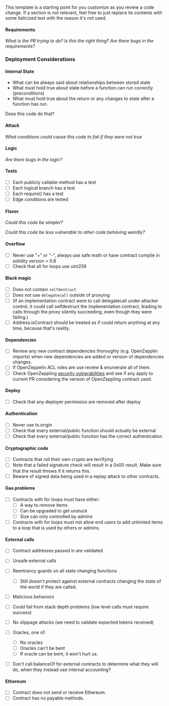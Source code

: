 
This template is a starting point for you customize as you review a code change. If a section is not relevant, feel free to just replace its contents with some italicized text with the reason it's not used.


#### Requirements

_What is the PR trying to do? Is this the right thing? Are there bugs in the requirements?_


### Deployment Considerations

#### Internal State

- What can be always said about relationships between stored state
- What must hold true about state before a function can run correctly (preconditions)
- What must hold true about the return or any changes to state after a function has run.

Does this code do that?

#### Attack

_What conditions could cause this code to fail if they were not true_


#### Logic

_Are there bugs in the logic?_


#### Tests

  - [ ] Each publicly callable method has a test
  - [ ] Each logical branch has a test
  - [ ] Each require() has a test
  - [ ] Edge conditions are tested

#### Flavor

_Could this code be simpler?_

_Could this code be less vulnerable to other code behaving weirdly?_

#### Overflow

- [ ] Never use "+" or "-", always use safe math or have contract compile in solidity version > 0.8
- [ ] Check that all for loops use uint256

#### Black magic

- [ ] Does not contain `selfdestruct`
- [ ] Does not use `delegatecall` outside of proxying
- [ ] (If an implementation contract were to call delegatecall under attacker control, it could call selfdestruct the implementation contract, leading to calls through the proxy silently succeeding, even though they were failing.)
- [ ] Address.isContract should be treated as if could return anything at any time, because that's reality.

#### Dependencies
- [ ] Review any new contract dependencies thoroughly (e.g. OpenZepplin imports) when new dependencies are added or version of dependencies changes.
- [ ] If OpenZeppelin ACL roles are use review & enumerate all of them.
- [ ] Check OpenZeppling [security vulnerabilities](https://github.com/OpenZeppelin/openzeppelin-contracts/security/advisories) and see if any apply to current PR considering the version of OpenZeppling contract used.

#### Deploy
- [ ] Check that any deployer permissios are removed after deploy

#### Authentication

- [ ] Never use tx.origin
- [ ] Check that every external/public function should actually be external
- [ ] Check that every external/public function has the correct authentication

#### Cryptographic code

- [ ] Contracts that roll their own crypto are terrifying
- [ ] Note that a failed signature check will result in a 0x00 result. Make sure that the result throws if it returns this.
- [ ] Beware of signed data being used in a replay attack to other contracts.

#### Gas problems

- [ ] Contracts with for loops must have either:
    - [ ] A way to remove items
    - [ ] Can be upgraded to get unstuck
    - [ ] Size can only controlled by admins
- [ ] Contracts with for loops must not allow end users to add unlimited items to a loop that is used by others or admins.

#### External calls

- [ ] Contract addresses passed in are validated
- [ ] Unsafe external calls
- [ ] Reentrancy guards on all state changing functions
    - [ ] Still doesn't protect against external contracts changing the state of the world if they are called.
- [ ] Malicious behaviors
- [ ] Could fail from stack depth problems (low level calls must require success)
- [ ] No slippage attacks (we need to validate expected tokens received)
- [ ] Oracles, one of:
  - [ ] No oracles
  - [ ] Oracles can't be bent
  - [ ] If oracle can be bent, it won't hurt us.
- [ ] Don't call balanceOf for external contracts to determine what they will do, when they instead use internal accounting?


#### Ethereum

- [ ] Contract does not send or receive Ethereum.
- [ ] Contract has no payable methods.
